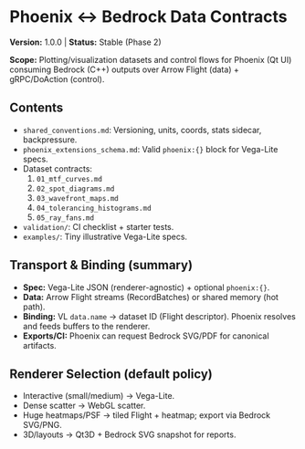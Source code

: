 # Phoenix ↔ Bedrock Data Contracts

**Version:** 1.0.0 | **Status:** Stable (Phase 2)

**Scope:** Plotting/visualization datasets and control flows for Phoenix (Qt UI) consuming Bedrock (C++) outputs over Arrow Flight (data) + gRPC/DoAction (control).

## Contents
- `shared_conventions.md`: Versioning, units, coords, stats sidecar, backpressure.
- `phoenix_extensions_schema.md`: Valid `phoenix:{}` block for Vega-Lite specs.
- Dataset contracts:
  1. `01_mtf_curves.md`
  2. `02_spot_diagrams.md`
  3. `03_wavefront_maps.md`
  4. `04_tolerancing_histograms.md`
  5. `05_ray_fans.md`
- `validation/`: CI checklist + starter tests.
- `examples/`: Tiny illustrative Vega-Lite specs.

## Transport & Binding (summary)
- **Spec:** Vega-Lite JSON (renderer-agnostic) + optional `phoenix:{}`.
- **Data:** Arrow Flight streams (RecordBatches) or shared memory (hot path).
- **Binding:** VL `data.name` → dataset ID (Flight descriptor). Phoenix resolves and feeds buffers to the renderer.
- **Exports/CI:** Phoenix can request Bedrock SVG/PDF for canonical artifacts.

## Renderer Selection (default policy)
- Interactive (small/medium) → Vega-Lite.
- Dense scatter → WebGL scatter.
- Huge heatmaps/PSF → tiled Flight + heatmap; export via Bedrock SVG/PNG.
- 3D/layouts → Qt3D + Bedrock SVG snapshot for reports.


